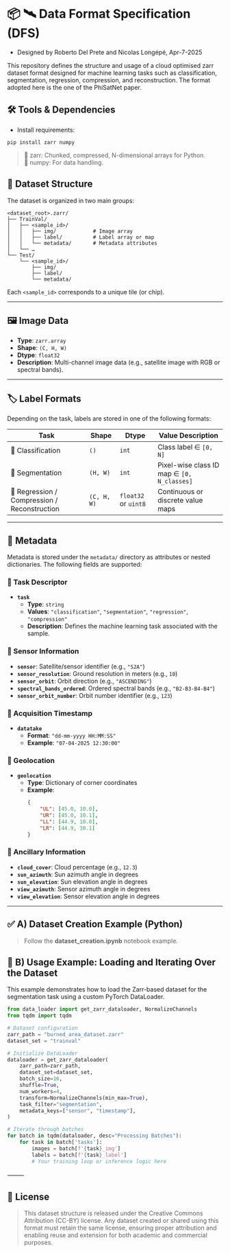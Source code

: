 # 📦 🛰️ Data Format Specification (DFS)

- Designed by Roberto Del Prete and Nicolas Longépé, Apr-7-2025

This repository defines the structure and usage of a cloud optimised zarr dataset format designed for machine learning tasks such as classification, segmentation, regression, compression, and reconstruction. The format adopted here is the one of the PhiSatNet paper.

## 🛠️ Tools & Dependencies

- Install requirements:
```
pip install zarr numpy
```
    
>	🧩 zarr: Chunked, compressed, N-dimensional arrays for Python. \
>	🧩 numpy: For data handling.


## 📁 Dataset Structure

The dataset is organized in two main groups:

```
<dataset_root>.zarr/
├── TrainVal/
│   ├── <sample_id>/
│   │   ├── img/            # Image array
│   │   ├── label/          # Label array or map
│   │   └── metadata/       # Metadata attributes
│   └── …
└── Test/
    └── <sample_id>/
        ├── img/
        ├── label/
        └── metadata/
```

Each `<sample_id>` corresponds to a unique tile (or chip).

---

## 🖼️ Image Data

- **Type**: `zarr.array`
- **Shape**: `(C, H, W)`
- **Dtype**: `float32`
- **Description**: Multi-channel image data (e.g., satellite image with RGB or spectral bands).

---

## 🏷️ Label Formats

Depending on the task, labels are stored in one of the following formats:


| **Task**                          | **Shape**      | **Dtype**              | **Value Description**                            |
|----------------------------------|----------------|------------------------|--------------------------------------------------|
| 🔹 Classification                | `()`           | `int`                  | Class label ∈ `[0, N]`                           |
| 🔹 Segmentation                  | `(H, W)`       | `int`                  | Pixel-wise class ID map ∈ `[0, N_classes]`       |
| 🔹 Regression / Compression / Reconstruction | `(C, H, W)`   | `float32` or `uint8`   | Continuous or discrete value maps                |

---

## 🧭 Metadata

Metadata is stored under the `metadata/` directory as attributes or nested dictionaries. The following fields are supported:

### 🔹 Task Descriptor
- **`task`**  
  - **Type**: `string`  
  - **Values**: `"classification"`, `"segmentation"`, `"regression"`, `"compression"`  
  - **Description**: Defines the machine learning task associated with the sample.

### 🔹 Sensor Information
- **`sensor`**: Satellite/sensor identifier (e.g., `"S2A"`)  
- **`sensor_resolution`**: Ground resolution in meters (e.g., `10`)  
- **`sensor_orbit`**: Orbit direction (e.g., `"ASCENDING"`)  
- **`spectral_bands_ordered`**: Ordered spectral bands (e.g., `"B2-B3-B4-B4"`)  
- **`sensor_orbit_number`**: Orbit number identifier (e.g., `123`)

### 🔹 Acquisition Timestamp
- **`datatake`**  
  - **Format**: `"dd-mm-yyyy HH:MM:SS"`  
  - **Example**: `"07-04-2025 12:30:00"`

### 🔹 Geolocation
- **`geolocation`**  
  - **Type**: Dictionary of corner coordinates  
  - **Example**:
    ```json
    {
        "UL": [45.0, 10.0],
        "UR": [45.0, 10.1],
        "LL": [44.9, 10.0],
        "LR": [44.9, 10.1]
    }
    ```

### 🔹 Ancillary Information
- **`cloud_cover`**: Cloud percentage (e.g., `12.3`)  
- **`sun_azimuth`**: Sun azimuth angle in degrees  
- **`sun_elevation`**: Sun elevation angle in degrees  
- **`view_azimuth`**: Sensor azimuth angle in degrees  
- **`view_elevation`**: Sensor elevation angle in degrees

---

## ✅ A) Dataset Creation Example (Python)

> Follow the **dataset_creation.ipynb** notebook example.

## 🚀 B) Usage Example: Loading and Iterating Over the Dataset

This example demonstrates how to load the Zarr-based dataset for the segmentation task using a custom PyTorch DataLoader.

```python
from data_loader import get_zarr_dataloader, NormalizeChannels
from tqdm import tqdm

# Dataset configuration
zarr_path = "burned_area_dataset.zarr"
dataset_set = "trainval"

# Initialize DataLoader
dataloader = get_zarr_dataloader(
    zarr_path=zarr_path,
    dataset_set=dataset_set,
    batch_size=16,
    shuffle=True,
    num_workers=4,
    transform=NormalizeChannels(min_max=True),
    task_filter="segmentation",
    metadata_keys=["sensor", "timestamp"],
)

# Iterate through batches
for batch in tqdm(dataloader, desc="Processing Batches"):
    for task in batch['tasks']:
        images = batch[f'{task}_img']
        labels = batch[f'{task}_label']
        # Your training loop or inference logic here
```


⸻

## 📝 License

> This dataset structure is released under the Creative Commons Attribution (CC-BY) license. Any dataset created or shared using this format must retain the same license, ensuring proper attribution and enabling reuse and extension for both academic and commercial purposes.